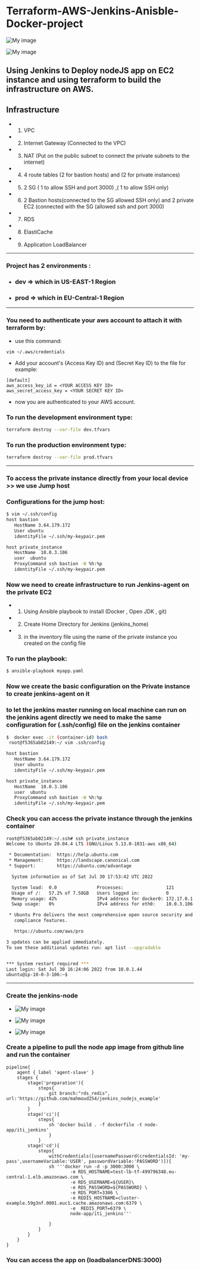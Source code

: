 # Terraform-AWS-Jenkins-Anisble-Docker-project

![My image](./terraform.png)

![My image](./ansible.png)

## Using Jenkins to Deploy nodeJS app on EC2 instance and using terraform to build the infrastructure on AWS.

## Infrastructure
- 1) VPC
- 2) Internet Gateway (Connected to the VPC) 
- 3) NAT (Put on the public subnet to connect the private subnets to the internet)
- 4) 4 route tables (2 for bastion hosts) and (2 for private instances)
- 5) 2 SG ( 1 to allow SSH and port 3000) ,( 1 to allow SSH only)
- 6) 2 Bastion hosts(connected to the SG allowed SSH only) and 2 private EC2 (connected with the SG (allowed ssh and port 3000)
- 7) RDS 
- 8) ElastiCache
- 9) Application LoadBalancer
***
### Project has 2 environments :
- ### dev => which in US-EAST-1 Region
- ### prod => which in EU-Central-1 Region
***
### You need to authenticate your aws account to attach it with terraform by:
- use this command:
```
vim ~/.aws/credentials
```
- Add your account's (Access Key ID) and (Secret Key ID) to the file for example:
```
[default]
aws_access_key_id = <YOUR ACCESS KEY ID>
aws_secret_access_key = <YOUR SECRET KEY ID>

``` 
- now you are authenticated to your AWS account.

### To run the development environment type:
```bash
terraform destroy --var-file dev.tfvars 
```

### To run the production environment type:
```bash
terraform destroy --var-file prod.tfvars 
```
***
### To access the private instance directly from your local device >> we use Jump host
### Configurations for the jump host:

```bash
$ vim ~/.ssh/config
host bastion
   HostName 3.64.179.172
   User ubuntu
   identityFile ~/.ssh/my-keypair.pem

host private_instance
   HostName  10.0.3.106
   user  ubuntu
   ProxyCommand ssh bastion -W %h:%p
   identityFile ~/.ssh/my-keypair.pem                                        
```

### Now we need to create infrastructure to run Jenkins-agent on the private EC2
- 1) Using Ansible playbook to install (Docker ,  Open JDK , git)
- 2) Create Home Directory for Jenkins (jenkins_home)
- 3) in the inventory file using the name of the private instance you created on the config file 
### To run the playbook:
```bash
$ ansible-playbook myapp.yaml
```
### Now we create the basic configuration on the Private instance to create jenkins-agent on it
### to let the jenkins master running on local machine can run on the jenkins agent directly we need to make the same configuration for (.ssh/config) file on the jenkins container
```bash
$  docker exec -it (container-id) bash
 root@f5365ab02149:~/ vim .ssh/config
```

```bash
host bastion
   HostName 3.64.179.172
   User ubuntu
   identityFile ~/.ssh/my-keypair.pem

host private_instance
   HostName  10.0.3.106
   user  ubuntu
   ProxyCommand ssh bastion -W %h:%p
   identityFile ~/.ssh/my-keypair.pem         
```
### Check you can access the private instance through the jenkins container
```bash
root@f5365ab02149:~/.ssh# ssh private_instance
Welcome to Ubuntu 20.04.4 LTS (GNU/Linux 5.13.0-1031-aws x86_64)

 * Documentation:  https://help.ubuntu.com
 * Management:     https://landscape.canonical.com
 * Support:        https://ubuntu.com/advantage

  System information as of Sat Jul 30 17:53:42 UTC 2022

  System load:  0.0               Processes:                121
  Usage of /:   57.2% of 7.58GB   Users logged in:          0
  Memory usage: 42%               IPv4 address for docker0: 172.17.0.1
  Swap usage:   0%                IPv4 address for eth0:    10.0.3.106

 * Ubuntu Pro delivers the most comprehensive open source security and
   compliance features.

   https://ubuntu.com/aws/pro

3 updates can be applied immediately.
To see these additional updates run: apt list --upgradable


*** System restart required ***
Last login: Sat Jul 30 16:24:06 2022 from 10.0.1.44
ubuntu@ip-10-0-3-106:~$ 
```
***
### Create the jenkins-node
- ![My image](./img-node1.png)

- ![My image](./img-node2.png)

- ![My image](./img-node3.png)

### Create a pipeline  to pull the node app image from github line and run the container

```Jenkinsfile
pipeline{
    agent { label 'agent-slave' }
    stages {
        stage('preparation'){
            steps{
                git branch:"rds_redis", url:'https://github.com/mahmoud254/jenkins_nodejs_example'
            }
        }
        stage('ci'){
            steps{
                sh 'docker build . -f dockerfile -t node-app/iti_jenkins'
                }
            }
        stage('cd'){
            steps{
                withCredentials([usernamePassword(credentialsId: 'my-pass',usernameVariable:'USER', passwordVariable:'PASSWORD')]){
                sh '''docker run -d -p 3000:3000 \
                        -e RDS_HOSTNAME=test-lb-tf-499796348.eu-central-1.elb.amazonaws.com \
                        -e RDS_USERNAME=${USER}\
                        -e RDS_PASSWORD=${PASSWORD} \
                        -e RDS_PORT=3306 \
                        -e REDIS_HOSTNAME=cluster-example.59g3nf.0001.euc1.cache.amazonaws.com:6379 \
                        -e  REDIS_PORT=6379 \
                        node-app/iti_jenkins'''
            
                }
            }
        }
    }
}
```
### You can access the app on (loadbalancerDNS:3000)